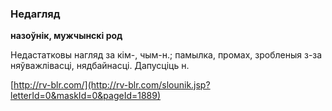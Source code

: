 ### Недагляд
**назоўнік, мужчынскі род**

Недастатковы нагляд за кім-, чым-н.; памылка, промах, зробленыя з-за няўважлівасці, нядбайнасці. Дапусціць н.

<a rel="author">[http://rv-blr.com/](http://rv-blr.com/slounik.jsp?letterId=0&maskId=0&pageId=1889)</a>
